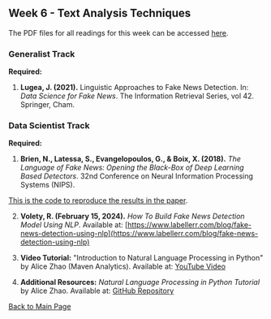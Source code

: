 ## Week 6 - Text Analysis Techniques

The PDF files for all readings for this week can be accessed [here](https://canvas.stanford.edu/courses/198736/files/folder/Week%206). 

### Generalist Track 

**Required:**
1. **Lugea, J. (2021).** Linguistic Approaches to Fake News Detection. In: *Data Science for Fake News*. The Information Retrieval Series, vol 42. Springer, Cham.

### Data Scientist Track 

**Required:**
1. **Brien, N., Latessa, S., Evangelopoulos, G., & Boix, X. (2018).** *The Language of Fake News: Opening the Black-Box of Deep Learning Based Detectors*. 32nd Conference on Neural Information Processing Systems (NIPS).

  [This is the code to reproduce the results in the paper](https://github.com/sophialatessa/FakeNewsDeepLearning?tab=readme-ov-file).

2. **Volety, R. (February 15, 2024).** *How To Build Fake News Detection Model Using NLP*. Available at: [https://www.labellerr.com/blog/fake-news-detection-using-nlp](https://www.labellerr.com/blog/fake-news-detection-using-nlp)

3. **Video Tutorial:**
"Introduction to Natural Language Processing in Python" by Alice Zhao (Maven Analytics). Available at: [YouTube Video](https://www.youtube.com/watch?v=xvqsFTUsOmc)

4. **Additional Resources:**
*Natural Language Processing in Python Tutorial* by Alice Zhao. Available at: [GitHub Repository](https://github.com/adashofdata/nlp-in-python-tutorial)


[Back to Main Page](README.md)

